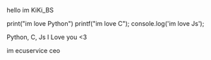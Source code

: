 hello im KiKi_BS

print("im love Python")
printf("im love C");
console.log('im love Js');

Python, C, Js I Love you <3

im ecuservice ceo